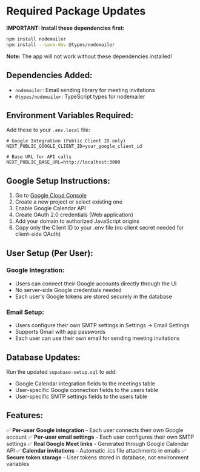 # Required Package Updates

**IMPORTANT: Install these dependencies first:**

```bash
npm install nodemailer
npm install --save-dev @types/nodemailer
```

**Note:** The app will not work without these dependencies installed!

## Dependencies Added:
- `nodemailer`: Email sending library for meeting invitations
- `@types/nodemailer`: TypeScript types for nodemailer

## Environment Variables Required:

Add these to your `.env.local` file:

```env
# Google Integration (Public Client ID only)
NEXT_PUBLIC_GOOGLE_CLIENT_ID=your_google_client_id

# Base URL for API calls
NEXT_PUBLIC_BASE_URL=http://localhost:3000
```

## Google Setup Instructions:

1. Go to [Google Cloud Console](https://console.cloud.google.com/)
2. Create a new project or select existing one
3. Enable Google Calendar API
4. Create OAuth 2.0 credentials (Web application)
5. Add your domain to authorized JavaScript origins
6. Copy only the Client ID to your .env file (no client secret needed for client-side OAuth)

## User Setup (Per User):

### Google Integration:
- Users can connect their Google accounts directly through the UI
- No server-side Google credentials needed
- Each user's Google tokens are stored securely in the database

### Email Setup:
- Users configure their own SMTP settings in Settings → Email Settings
- Supports Gmail with app passwords
- Each user can use their own email for sending meeting invitations

## Database Updates:

Run the updated `supabase-setup.sql` to add:
- Google Calendar integration fields to the meetings table
- User-specific Google connection fields to the users table  
- User-specific SMTP settings fields to the users table

## Features:

✅ **Per-user Google integration** - Each user connects their own Google account
✅ **Per-user email settings** - Each user configures their own SMTP settings
✅ **Real Google Meet links** - Generated through Google Calendar API
✅ **Calendar invitations** - Automatic .ics file attachments in emails
✅ **Secure token storage** - User tokens stored in database, not environment variables